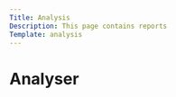 ```yaml
---
Title: Analysis
Description: This page contains reports
Template: analysis
---
```


Analyser
======================================
